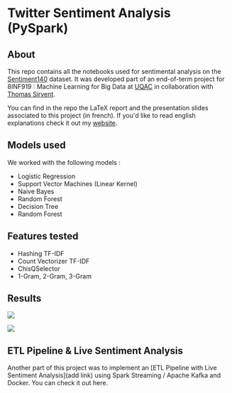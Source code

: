 # Twitter Sentiment Analysis (PySpark)
## About
This repo contains all the notebooks used for sentimental analysis on the [Sentiment140](http://help.sentiment140.com/for-students) dataset.
It was developed part of an end-of-term project for 8INF919 : Machine Learning for Big Data at [UQAC](https://www.uqac.ca/) in collaboration with [Thomas Sirvent](https://github.com/LargeWaffle).

You can find in the repo the LaTeX report and the presentation slides associated to this project (in french). If you'd like to read english explanations check it out my [website](https://clementdelteil.com/projects/1-twitter-sentiment). 

## Models used
We worked with the following models :
- Logistic Regression
- Support Vector Machines (Linear Kernel)
- Naive Bayes
- Random Forest
- Decision Tree
- Random Forest
 
## Features tested
- Hashing TF-IDF
- Count Vectorizer TF-IDF
- ChisQSelector
- 1-Gram, 2-Gram, 3-Gram

## Results

<img
     src="https://github.com/Wazzabeee/twitter-sentiment-analysis/blob/main/images/features.png"
     />

<img
     src="https://github.com/Wazzabeee/twitter-sentiment-analysis/blob/main/images/summary.png"
     />
     
## ETL Pipeline & Live Sentiment Analysis
Another part of this project was to implement an [ETL Pipeline with Live Sentiment Analysis](add link) using Spark Streaming / Apache Kafka and Docker. You can check it out here.

